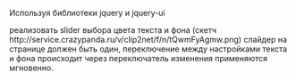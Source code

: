 Используя библиотеки jquery и jquery-ui 
<link rel="stylesheet" href="https://code.jquery.com/ui/1.12.1/themes/base/jquery-ui.css">
<script src="https://code.jquery.com/jquery-1.12.4.js"></script>
<script src="https://code.jquery.com/ui/1.12.1/jquery-ui.js"></script> 
реализовать slider выбора цвета текста и фона 
(скетч http://service.crazypanda.ru/v/clip2net/f/n/tQwmFyAgmw.png)
слайдер на странице должен быть один, переключение между настройками текста и фона происходит через переключатель изменения применяются мгновенно.